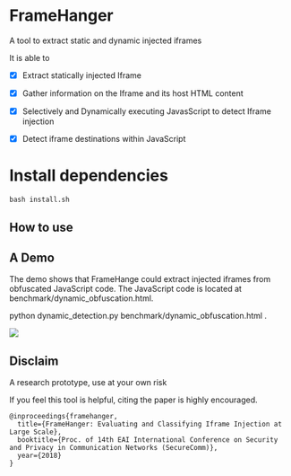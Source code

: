 # FrameHanger

A tool to extract static and dynamic injected iframes

It is able to

- [x] Extract statically injected Iframe
- [x] Gather information on the Iframe and its host HTML content
- [x] Selectively and Dynamically executing JavasScript to detect Iframe injection
- [x] Detect iframe destinations within JavaScript


# Install dependencies

```
bash install.sh
```

## How to use



## A Demo

The demo shows that FrameHange could extract injected iframes from obfuscated JavaScript code.
The JavaScript code is located at benchmark/dynamic_obfuscation.html.

python dynamic_detection.py benchmark/dynamic_obfuscation.html .


![](https://github.com/ririhedou/FrameHanger/blob/master/benchmark/demo.gif)

## Disclaim

A research prototype, use at your own risk

If you feel this tool is helpful, citing the paper is highly encouraged.

```
@inproceedings{framehanger,
  title={FrameHanger: Evaluating and Classifying Iframe Injection at Large Scale},
  booktitle={Proc. of 14th EAI International Conference on Security and Privacy in Communication Networks (SecureComm)},
  year={2018}
}
```